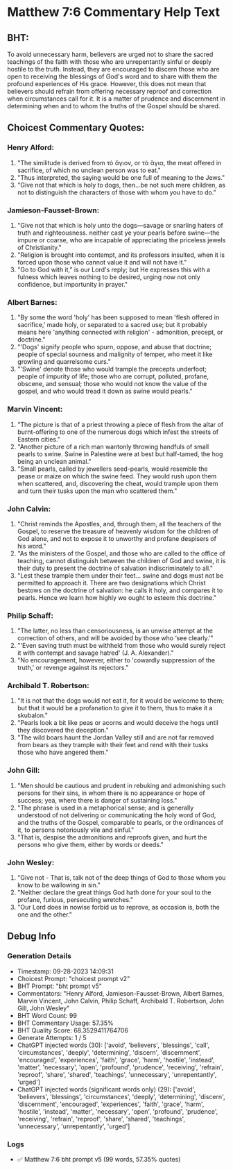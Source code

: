 # Matthew 7:6 Commentary Help Text

## BHT:
To avoid unnecessary harm, believers are urged not to share the sacred teachings of the faith with those who are unrepentantly sinful or deeply hostile to the truth. Instead, they are encouraged to discern those who are open to receiving the blessings of God's word and to share with them the profound experiences of His grace. However, this does not mean that believers should refrain from offering necessary reproof and correction when circumstances call for it. It is a matter of prudence and discernment in determining when and to whom the truths of the Gospel should be shared.

## Choicest Commentary Quotes:
### Henry Alford:
1. "The similitude is derived from τὸ ἅγιον, or τὰ ἅγια, the meat offered in sacrifice, of which no unclean person was to eat."
2. "Thus interpreted, the saying would be one full of meaning to the Jews."
3. "Give not that which is holy to dogs, then...be not such mere children, as not to distinguish the characters of those with whom you have to do."

### Jamieson-Fausset-Brown:
1. "Give not that which is holy unto the dogs—savage or snarling haters of truth and righteousness. neither cast ye your pearls before swine—the impure or coarse, who are incapable of appreciating the priceless jewels of Christianity."
2. "Religion is brought into contempt, and its professors insulted, when it is forced upon those who cannot value it and will not have it."
3. "Go to God with it," is our Lord's reply; but He expresses this with a fulness which leaves nothing to be desired, urging now not only confidence, but importunity in prayer."

### Albert Barnes:
1. "By some the word 'holy' has been supposed to mean 'flesh offered in sacrifice,' made holy, or separated to a sacred use; but it probably means here 'anything connected with religion' - admonition, precept, or doctrine."
2. "'Dogs' signify people who spurn, oppose, and abuse that doctrine; people of special sourness and malignity of temper, who meet it like growling and quarrelsome curs."
3. "'Swine' denote those who would trample the precepts underfoot; people of impurity of life; those who are corrupt, polluted, profane, obscene, and sensual; those who would not know the value of the gospel, and who would tread it down as swine would pearls."

### Marvin Vincent:
1. "The picture is that of a priest throwing a piece of flesh from the altar of burnt-offering to one of the numerous dogs which infest the streets of Eastern cities."
2. "Another picture of a rich man wantonly throwing handfuls of small pearls to swine. Swine in Palestine were at best but half-tamed, the hog being an unclean animal."
3. "Small pearls, called by jewellers seed-pearls, would resemble the pease or maize on which the swine feed. They would rush upon them when scattered, and, discovering the cheat, would trample upon them and turn their tusks upon the man who scattered them."

### John Calvin:
1. "Christ reminds the Apostles, and, through them, all the teachers of the Gospel, to reserve the treasure of heavenly wisdom for the children of God alone, and not to expose it to unworthy and profane despisers of his word."
2. "As the ministers of the Gospel, and those who are called to the office of teaching, cannot distinguish between the children of God and swine, it is their duty to present the doctrine of salvation indiscriminately to all."
3. "Lest these trample them under their feet... swine and dogs must not be permitted to approach it. There are two designations which Christ bestows on the doctrine of salvation: he calls it holy, and compares it to pearls. Hence we learn how highly we ought to esteem this doctrine."

### Philip Schaff:
1. "The latter, no less than censoriousness, is an unwise attempt at the correction of others, and will be avoided by those who ‘see clearly.’"
2. "'Even saving truth must be withheld from those who would surely reject it with contempt and savage hatred' (J. A. Alexander)."
3. "No encouragement, however, either to 'cowardly suppression of the truth,' or revenge against its rejectors."

### Archibald T. Robertson:
1. "It is not that the dogs would not eat it, for it would be welcome to them; but that it would be a profanation to give it to them, thus to make it a skubalon."
2. "Pearls look a bit like peas or acorns and would deceive the hogs until they discovered the deception."
3. "The wild boars haunt the Jordan Valley still and are not far removed from bears as they trample with their feet and rend with their tusks those who have angered them."

### John Gill:
1. "Men should be cautious and prudent in rebuking and admonishing such persons for their sins, in whom there is no appearance or hope of success; yea, where there is danger of sustaining loss." 
2. "The phrase is used in a metaphorical sense; and is generally understood of not delivering or communicating the holy word of God, and the truths of the Gospel, comparable to pearls, or the ordinances of it, to persons notoriously vile and sinful."
3. "That is, despise the admonitions and reproofs given, and hurt the persons who give them, either by words or deeds."

### John Wesley:
1. "Give not - That is, talk not of the deep things of God to those whom you know to be wallowing in sin."
2. "Neither declare the great things God hath done for your soul to the profane, furious, persecuting wretches."
3. "Our Lord does in nowise forbid us to reprove, as occasion is, both the one and the other."


## Debug Info
### Generation Details
- Timestamp: 09-28-2023 14:09:31
- Choicest Prompt: "choicest prompt v2"
- BHT Prompt: "bht prompt v5"
- Commentators: "Henry Alford, Jamieson-Fausset-Brown, Albert Barnes, Marvin Vincent, John Calvin, Philip Schaff, Archibald T. Robertson, John Gill, John Wesley"
- BHT Word Count: 99
- BHT Commentary Usage: 57.35%
- BHT Quality Score: 68.3529411764706
- Generate Attempts: 1 / 5
- ChatGPT injected words (30):
	['avoid', 'believers', 'blessings', 'call', 'circumstances', 'deeply', 'determining', 'discern', 'discernment', 'encouraged', 'experiences', 'faith', 'grace', 'harm', 'hostile', 'instead', 'matter', 'necessary', 'open', 'profound', 'prudence', 'receiving', 'refrain', 'reproof', 'share', 'shared', 'teachings', 'unnecessary', 'unrepentantly', 'urged']
- ChatGPT injected words (significant words only) (29):
	['avoid', 'believers', 'blessings', 'circumstances', 'deeply', 'determining', 'discern', 'discernment', 'encouraged', 'experiences', 'faith', 'grace', 'harm', 'hostile', 'instead', 'matter', 'necessary', 'open', 'profound', 'prudence', 'receiving', 'refrain', 'reproof', 'share', 'shared', 'teachings', 'unnecessary', 'unrepentantly', 'urged']

### Logs
- ✅ Matthew 7:6 bht prompt v5 (99 words, 57.35% quotes)